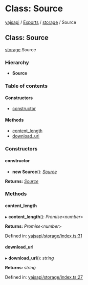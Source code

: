 # Class: Source

[yajsapi](../yajsapi.md) / [Exports](../modules/) / [storage](../modules/storage.md) / Source

## Class: Source

[storage](../modules/storage.md).Source

### Hierarchy

* **Source**

### Table of contents

#### Constructors

* [constructor](storage.source.md#constructor)

#### Methods

* [content\_length](storage.source.md#content_length)
* [download\_url](storage.source.md#download_url)

### Constructors

#### constructor

+ **new Source**\(\): [_Source_](storage.source.md)

**Returns:** [_Source_](storage.source.md)

### Methods

#### content\_length

▸ **content\_length**\(\): _Promise_&lt;_number_&gt;

**Returns:** _Promise_&lt;_number_&gt;

Defined in: [yajsapi/storage/index.ts:31](https://github.com/golemfactory/yajsapi/blob/289a25a/yajsapi/storage/index.ts#L31)

#### download\_url

▸ **download\_url**\(\): _string_

**Returns:** _string_

Defined in: [yajsapi/storage/index.ts:27](https://github.com/golemfactory/yajsapi/blob/289a25a/yajsapi/storage/index.ts#L27)

